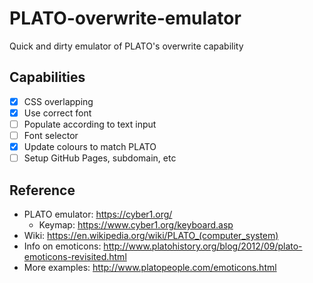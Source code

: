 # PLATO-overwrite-emulator

Quick and dirty emulator of PLATO's overwrite capability

## Capabilities

- [x] CSS overlapping
- [x] Use correct font
- [ ] Populate according to text input
- [ ] Font selector
- [x] Update colours to match PLATO
- [ ] Setup GitHub Pages, subdomain, etc

## Reference

- PLATO emulator: <https://cyber1.org/>
  - Keymap: <https://www.cyber1.org/keyboard.asp>
- Wiki: <https://en.wikipedia.org/wiki/PLATO_(computer_system)>
- Info on emoticons: <http://www.platohistory.org/blog/2012/09/plato-emoticons-revisited.html>
- More examples: <http://www.platopeople.com/emoticons.html>
